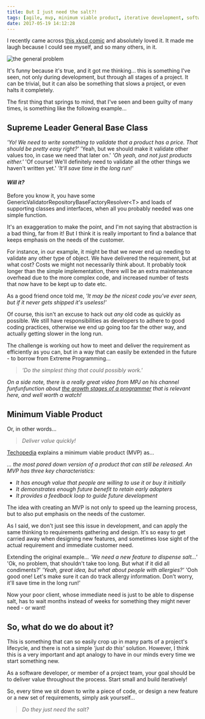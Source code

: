```yaml
---
title: But I just need the salt?!
tags: [agile, mvp, minimum viable product, iterative development, software delivery, customer centered design, extreme programming]
date: 2017-05-19 14:12:28
---
```


I recently came across [this xkcd comic](https://xkcd.com/974/) and absolutely loved it. It made me laugh because I could see myself, and so many others, in it.

![the general problem](/blog/images/just-the-salt/the-general-problem.png)

It's funny because it's true, and it got me thinking… this is something I've seen, not only during development, but through all stages of a project. It can be trivial, but it can also be something that slows a project, or even halts it completely.

The first thing that springs to mind, that I've seen and been guilty of many times, is something like the following example...

## Supreme Leader General Base Class

*'Yo! We need to write something to validate that a product has a price. That should be pretty easy right?'* 
'Yeah, but we should make it validate other values too, in case we need that later on.' 
*'Oh yeah, and not just products either.'* 
'Of course! We'll definitely need to validate all the other things we haven't written yet.' 
*'It'll save time in the long run!'*

#### *Will it?*

Before you know it, you have some GenericValidatorRepositoryBaseFactoryResolver&lt;T> and loads of supporting classes and interfaces, when all you probably needed was one simple function. 

It's an exaggeration to make the point, and I'm not saying that abstraction is a bad thing, far from it! But I think it is really important to find a balance that keeps emphasis on the needs of the customer.

For instance, in our example, it might be that we never end up needing to validate any other type of object. We have delivered the requirement, but at what cost? Costs we might not necessarily think about. It probably took longer than the simple implementation, there will be an extra maintenance overhead due to the more complex code, and increased number of tests that now have to be kept up to date etc.

As a good friend once told me, *'It may be the nicest code you've ever seen, but if it never gets shipped it's useless!'*

Of course, this isn't an excuse to hack out *any* old code as quickly as possible. We still have responsibilities as developers to adhere to good coding practices, otherwise we end up going too far the other way, and actually getting slower in the long run.

The challenge is working out how to meet and deliver the requirement as efficiently as you can, but in a way that can easily be extended in the future - to borrow from Extreme Programming... 

> *'Do the simplest thing that could possibly work.'*

*On a side note, there is a really great video from MPJ on his channel funfunfunction about [the growth stages of a programmer](https://www.youtube.com/watch?v=2qYll837a_0&t=5s) that is relevant here, and well worth a watch!*


## Minimum Viable Product
Or, in other words...

> *Deliver value quickly!*

[Techopedia](https://www.techopedia.com/definition/27809/minimum-viable-product-mvp) explains a minimum viable product (MVP) as...

*... the most pared down version of a product that can still be released. An MVP has three key characteristics:*
* *It has enough value that people are willing to use it or buy it initially* 
* *It demonstrates enough future benefit to retain early adopters* 
* *It provides a feedback loop to guide future development* 

The idea with creating an MVP is not only to speed up the learning process, but to also put emphasis on the needs of the customer.

As I said, we don't just see this issue in development, and can apply the same thinking to requirements gathering and design. It's so easy to get carried away when designing new features, and sometimes lose sight of the actual requirement and immediate customer need.

Extending the original example...
*'We need a new feature to dispense salt...'* 
'Ok, no problem, that shouldn't take too long. But what if it did all condiments?' 
*'Yeah, great idea, but what about people with allergies?'* 
'Ooh good one! Let's make sure it can do track allergy information. Don't worry, it'll save time in the long run!'

Now your poor client, whose immediate need is just to be able to dispense salt, has to wait months instead of weeks for something they might never need - or want!


## So, what do we do about it?
This is something that can so easily crop up in many parts of a project's lifecycle, and there is not a simple *'just do this'* solution. However, I think this is a very important and apt analogy to have in our minds every time we start something new.

As a software developer, or member of a project team, your goal should be to deliver value throughout the process. Start small and build iteratively!

So, every time we sit down to write a piece of code, or design a new feature or a new set of requirements, simply ask yourself...

> *Do they just need the salt?*
